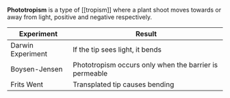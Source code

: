 **Phototropism** is a type of [[tropism]] where a plant shoot moves towards or away from light, positive and negative respectively.

|Experiment|Result|
|----------|------|
|Darwin Experiment|If the tip sees light, it bends|
|Boysen-Jensen|Phototropism occurs only when the barrier is permeable|
|Frits Went|Transplated tip causes bending|